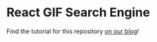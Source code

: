 # React GIF Search Engine

Find the tutorial for this repository [on our blog](http://blog.tighten.co/react-101-building-a-gif-search-engine)!
